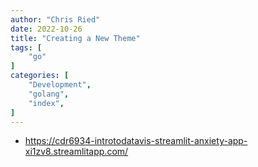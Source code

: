 ```yaml
---
author: "Chris Ried"
date: 2022-10-26
title: "Creating a New Theme"
tags: [
    "go"
]
categories: [
    "Development",
    "golang",
    "index",
]
---
```


* https://cdr6934-introtodatavis-streamlit-anxiety-app-xi1zv8.streamlitapp.com/